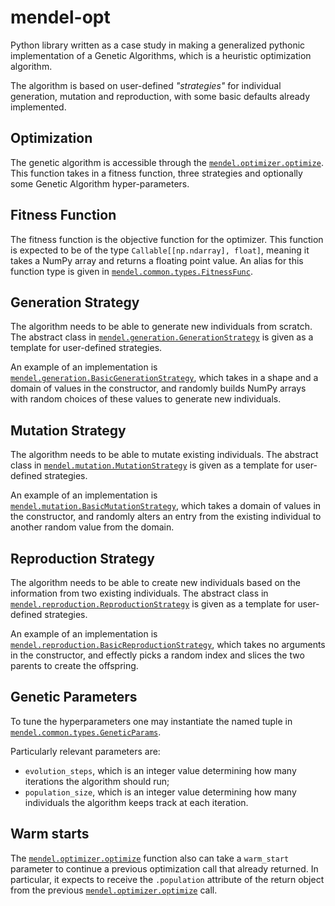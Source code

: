 # mendel-opt

Python library written as a case study in making a generalized pythonic implementation of a Genetic Algorithms, which is a heuristic optimization algorithm.

The algorithm is based on user-defined _"strategies"_ for individual generation, mutation and reproduction, with some basic defaults already implemented. 

## Optimization

The genetic algorithm is accessible through the [`mendel.optimizer.optimize`](https://github.com/vsartor/mendel-opt/blob/master/mendelopt/optimizer.py). This function takes in a fitness function, three strategies and optionally some Genetic Algorithm hyper-parameters.

## Fitness Function

The fitness function is the objective function for the optimizer. This function is expected to be of the type `Callable[[np.ndarray], float]`, meaning it takes a NumPy array and returns a floating point value. An alias for this function type is given in [`mendel.common.types.FitnessFunc`](https://github.com/vsartor/mendel-opt/blob/master/mendelopt/common/types.py).

## Generation Strategy

The algorithm needs to be able to generate new individuals from scratch. The abstract class in [`mendel.generation.GenerationStrategy`](https://github.com/vsartor/mendel-opt/blob/master/mendelopt/generation.py) is given as a template for user-defined strategies.

An example of an implementation is [`mendel.generation.BasicGenerationStrategy`](https://github.com/vsartor/mendel-opt/blob/master/mendelopt/generation.py), which takes in a shape and a domain of values in the constructor, and randomly builds NumPy arrays with random choices of these values to generate new individuals.

## Mutation Strategy

The algorithm needs to be able to mutate existing individuals. The abstract class in [`mendel.mutation.MutationStrategy`](https://github.com/vsartor/mendel-opt/blob/master/mendelopt/mutation.py) is given as a template for user-defined strategies.

An example of an implementation is [`mendel.mutation.BasicMutationStrategy`](https://github.com/vsartor/mendel-opt/blob/master/mendelopt/mutation.py), which takes a domain of values in the constructor, and randomly alters an entry from the existing individual to another random value from the domain.

## Reproduction Strategy

The algorithm needs to be able to create new individuals based on the information from two existing individuals. The abstract class in [`mendel.reproduction.ReproductionStrategy`](https://github.com/vsartor/mendel-opt/blob/master/mendelopt/reproduction.py) is given as a template for user-defined strategies.

An example of an implementation is [`mendel.reproduction.BasicReproductionStrategy`](https://github.com/vsartor/mendel-opt/blob/master/mendelopt/reproduction.py), which takes no arguments in the constructor, and effectly picks a random index and slices the two parents to create the offspring.

## Genetic Parameters

To tune the hyperparameters one may instantiate the named tuple in [`mendel.common.types.GeneticParams`](https://github.com/vsartor/mendel-opt/blob/master/mendelopt/common/types.py).

Particularly relevant parameters are:

* `evolution_steps`, which is an integer value determining how many iterations the algorithm should run;
* `population_size`, which is an integer value determining how many individuals the algorithm keeps track at each iteration.

## Warm starts

The [`mendel.optimizer.optimize`](https://github.com/vsartor/mendel-opt/blob/master/mendelopt/optimizer.py) function also can take a `warm_start` parameter to continue a previous optimization call that already returned. In particular, it expects to receive the `.population` attribute of the return object from the previous [`mendel.optimizer.optimize`](https://github.com/vsartor/mendel-opt/blob/master/mendelopt/optimizer.py) call.
